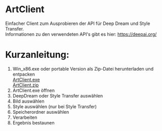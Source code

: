 # ArtClient

Einfacher Client zum Ausprobieren der API für Deep Dream und Style Transfer.<br>
Informationen zu den verwendeten API's gibt es hier: <href>https://deepai.org/</href><br>

<h1>Kurzanleitung:</h1>
<ol>
  <li>Win_x86.exe oder portable Version als Zip-Datei herunterladen und entpacken<br>
    <a href="https://filr.hszg.de/filr/public-link/file-download/0dae8b0075f8ca02017e8bc1973e159b/4559/-6268605267600237807/ArtClient.exe">ArtClient.exe</a><br>
    <a href="https://filr.hszg.de/filr/public-link/file-download/0dae8b0075f8ca02017e8bbf7ba31593/4557/1692334797334899297/ArtClient.zip">ArtClient.zip</a><br>
  </li>
  <li>ArtClient.exe öffnen
  <li>DeepDream oder Style Transfer auswählen</li>
  <li>Bild auswählen</li>
  <li>Style auswählen (nur bei Style Transfer)</li>
  <li>Speicherordner auswählen</li>
  <li>Verarbeiten</li>
  <li>Ergebnis bestaunen</li>
</ol>
